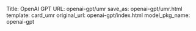 Title: OpenAI GPT
URL: openai-gpt/umr
save_as: openai-gpt/umr.html
template: card_umr
original_url: openai-gpt/index.html
model_pkg_name: openai-gpt

